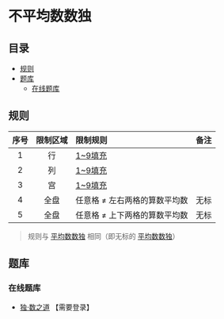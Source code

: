# 不平均数数独
<!-- START doctoc generated TOC please keep comment here to allow auto update -->
<!-- DON'T EDIT THIS SECTION, INSTEAD RE-RUN doctoc TO UPDATE -->
## 目录

- [规则](#%E8%A7%84%E5%88%99)
- [题库](#%E9%A2%98%E5%BA%93)
  - [在线题库](#%E5%9C%A8%E7%BA%BF%E9%A2%98%E5%BA%93)

<!-- END doctoc generated TOC please keep comment here to allow auto update -->

## 规则

| 序号  | 限制区域 | 限制规则             | 备注  |
|:---:|:----:|:-----------------|:---:|
|  1  |  行   | [1~9填充]          |     |
|  2  |  列   | [1~9填充]          |     |
|  3  |  宫   | [1~9填充]          |     |
|  4  |  全盘  | 任意格 ≠ 左右两格的算数平均数 | 无标  |
|  5  |  全盘  | 任意格 ≠ 上下两格的算数平均数 | 无标  |

> 规则与 [平均数数独] 相同（即无标的 [平均数数独]）

## 题库

### 在线题库

- [独·数之道](http://www.sudokufans.org.cn/lx/game.index.php?type=navg) 【需要登录】

[1~9填充]: ../../../../../../rules/rules.md#1to9填充

[平均数数独]: 平均数数独.md
